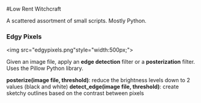 #Low Rent Witchcraft

A scattered assortment of small scripts. Mostly Python.

### Edgy Pixels
<img src="edgypixels.png"style="width:500px;">

Given an image file, apply an **edge detection** filter or a **posterization** filter.
Uses the Pillow Python library.

**posterize(image file, threshold)**: reduce the brightness levels down to 2 values (black and white)
**detect_edge(image file, threshold)**: create sketchy outlines based on the contrast between pixels
